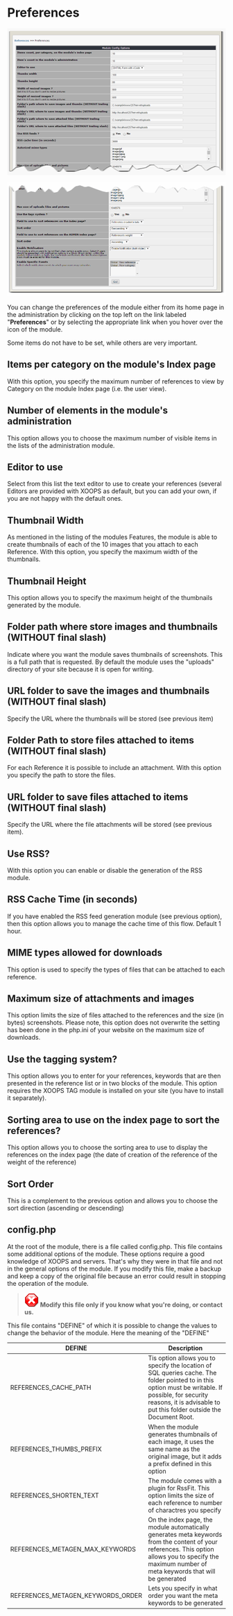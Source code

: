 # Preferences

 

![](.gitbook/assets/image002.png)

![](.gitbook/assets/image002b.png)

You can change the preferences of the module either from its home page in the administration by clicking on the top left on the link labeled "**Preferences**" or by selecting the appropriate link when you hover over the icon of the module.

Some items do not have to be set, while others are very important.

## Items per category on the module's Index page

With this option, you specify the maximum number of references to view by Category on the module Index page \(i.e. the user view\).

## Number of elements in the module's administration

This option allows you to choose the maximum number of visible items in the lists of the administration module.

## Editor to use

Select from this list the text editor to use to create your references \(several Editors are provided with XOOPS as default, but you can add your own, if you are not happy with the default ones.

## Thumbnail Width

As mentioned in the listing of the modules Features, the module is able to create thumbnails of each of the 10 images that you attach to each Reference. With this option, you specify the maximum width of the thumbnails.

## Thumbnail Height

This option allows you to specify the maximum height of the thumbnails generated by the module.

## Folder path where store images and thumbnails \(WITHOUT final slash\)

Indicate where you want the module saves thumbnails of screenshots. This is a full path that is requested. By default the module uses the "uploads" directory of your site because it is open for writing.

## URL folder to save the images and thumbnails \(WITHOUT final slash\)

Specify the URL where the thumbnails will be stored \(see previous item\)

## Folder Path to store files attached to items \(WITHOUT final slash\)

For each Reference it is possible to include an attachment. With this option you specify the path to store the files.

## URL folder to save files attached to items \(WITHOUT final slash\)

Specify the URL where the file attachments will be stored \(see previous item\).

## Use RSS?

With this option you can enable or disable the generation of the RSS module.

## RSS Cache Time \(in seconds\)

If you have enabled the RSS feed generation module \(see previous option\), then this option allows you to manage the cache time of this flow. Default 1 hour.

## MIME types allowed for downloads

This option is used to specify the types of files that can be attached to each reference.

## Maximum size of attachments and images

This option limits the size of files attached to the references and the size \(in bytes\) screenshots. Please note, this option does not overwrite the setting has been done in the php.ini of your website on the maximum size of downloads.

## Use the tagging system?

This option allows you to enter for your references, keywords that are then presented in the reference list or in two blocks of the module. This option requires the XOOPS TAG module is installed on your site \(you have to install it separately\).

## Sorting area to use on the index page to sort the references?

This option allows you to choose the sorting area to use to display the references on the index page \(the date of creation of the reference of the weight of the reference\)

## Sort Order

This is a complement to the previous option and allows you to choose the sort direction \(ascending or descending\)

## config.php

At the root of the module, there is a file called config.php. This file contains some additional options of the module. These options require a good knowledge of XOOPS and servers. That's why they were in that file and not in the general options of the module. If you modify this file, make a backup and keep a copy of the original file because an error could result in stopping the operation of the module.

> ![](.gitbook/assets/stop%20%281%29.png) **Modify this file only if you know what you're doing, or contact us.**

This file contains "DEFINE" of which it is possible to change the values ​​to change the behavior of the module. Here the meaning of the "DEFINE"

| DEFINE | Description |
| --- | --- |
| REFERENCES\_CACHE\_PATH | Tis option allows you to specify the location of SQL queries cache. The folder pointed to in this option must be writable. If possible, for security reasons, it is advisable to put this folder  outside the Document Root. |
| REFERENCES\_THUMBS\_PREFIX | When the module generates thumbnails of each image, it uses the same name as the original image, but it adds a prefix defined in this option |
| REFERENCES\_SHORTEN\_TEXT | The module comes with a plugin for RssFit. This option limits the size of each reference to number of charactres you specify |
| REFERENCES\_METAGEN\_MAX\_KEYWORDS | On the index page, the module automatically generates meta keywords from the content of your references. This option allows you to specify the maximum number of meta keywords that will be generated |
| REFERENCES\_METAGEN\_KEYWORDS\_ORDER | Lets you specify in what order you want the meta keywords to be generated |

